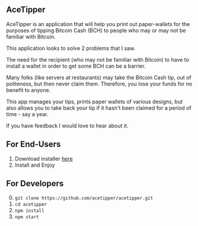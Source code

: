 ## AceTipper

AceTipper is an application that will help you print out paper-wallets for the purposes of tipping Bitcoin Cash (BCH) to people who may or may not be familiar with Bitcoin.

This application looks to solve 2 problems that I saw.

The need for the recipient (who may not be familiar with Bitcoin) to have to install a wallet in order to get some BCH can be a barrier.

Many folks (like servers at restaurants) may take the Bitcoin Cash tip, out of politeness, but then never claim them. Therefore, you lose your funds for no benefit to anyone.

This app manages your tips, prints paper wallets of various designs, but also allows you to take back your tip if it hasn't been claimed for a period of time - say a year.

If you have feedback I would love to hear about it.

## For End-Users

1. Download installer [here](https://github.com/acetipper/acetipper/releases)
2. Install and Enjoy


## For Developers

0. `git clone https://github.com/acetipper/acetipper.git`
1. `cd acetipper`
2. `npm install`
3. `npm start`

